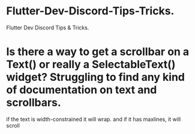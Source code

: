 # Flutter-Dev-Discord-Tips-Tricks.
Flutter Dev Discord Tips &amp; Tricks.
# Is there a way to get a scrollbar on a Text() or really a SelectableText() widget? Struggling to find any kind of documentation on text and scrollbars.
if the text is width-constrained it will wrap. and if it has maxlines, it will scroll

